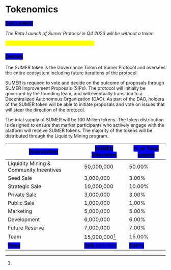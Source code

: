 # Tokenomics

<mark style="background-color:blue;">**DISCLAIMER**</mark>&#x20;

_The Beta Launch of Sumer Protocol in Q4 2023 will be without a token._&#x20;

_<mark style="color:yellow;">The Token Generation Event (TGE) is TBD.</mark>_

### <mark style="background-color:blue;">**Details**</mark>

The SUMER token is the Governance Token of Sumer Protocol and oversees the entire ecosystem including future iterations of the protocol.

SUMER is required to vote and decide on the outcome of proposals through SUMER Improvement Proposals (SIPs). The protocol will initially be governed by the founding team, and will eventually transition to a Decentralized Autonomous Organization (DAO). As part of the DAO, holders of the SUMER token will be able to initiate proposals and vote on issues that will steer the direction of the protocol.

The total supply of SUMER will be 100 Million tokens. The token distribution is designed to ensure that market participants who actively engage with the platform will receive SUMER tokens. The majority of the tokens will be distributed through the Liquidity Mining program.

| <mark style="background-color:blue;">**Distribution**</mark> | <mark style="background-color:blue;">**SUMER Allocation**</mark>                                        | <mark style="background-color:blue;">**% of Total supply**</mark> |
| ------------------------------------------------------------ | ------------------------------------------------------------------------------------------------------- | ----------------------------------------------------------------- |
| Liquidity Mining & Community Incentives                      | 50,000,000                                                                                              | 50.00%                                                            |
| Seed Sale                                                    | 3,000,000                                                                                               | 3.00%                                                             |
| Strategic Sale                                               | 10,000,000                                                                                              | 10.00%                                                            |
| Private Sale                                                 | 3,000,000                                                                                               | 3.00%                                                             |
| Public Sale                                                  | 1,000,000                                                                                               | 1.00%                                                             |
| Marketing                                                    | 5,000,000                                                                                               | 5.00%                                                             |
| Development                                                  | 6,000,000                                                                                               | 6.00%                                                             |
| Future Reserve                                               | 7,000,000                                                                                               | 7.00%                                                             |
| Team                                                         | 15,000,000[^1]                                                                                          | 15.00%                                                            |
| <mark style="background-color:blue;">**Total**</mark>        | <mark style="background-color:blue;">**100**</mark><mark style="background-color:blue;">,000,000</mark> | <mark style="background-color:blue;">**100%**</mark>              |

[^1]: 
